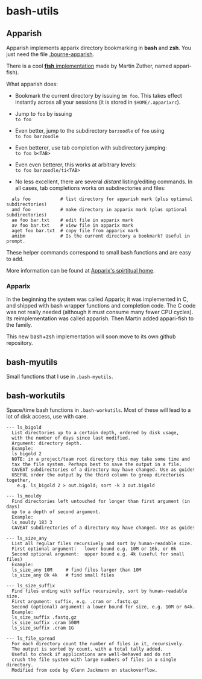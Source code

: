 # bash-utils

## Apparish

Apparish implements apparix directory bookmarking in **bash** and **zsh**.
You just need the file [.bourne-apparish](.bourne-apparish).

There is a cool [**fish** implementation](https://github.com/mzuther/appari-fish)
made by Martin Zuther, named appari-fish).

What apparish does:

- Bookmark the current directory by issuing `bm foo`. This takes effect instantly
  across all your sessions (it is stored in `$HOME/.apparixrc`).

- Jump to `foo` by issuing\
  `to foo`

- Even better, jump to the subdirectory `barzoodle` of `foo` using\
  `to foo barzoodle`

- Even betterer, use tab completion with subdirectory jumping:\
  `to foo b<TAB>`

- Even even betterer, this works at arbitrary levels:\
  `to foo barzoodle/ti<TAB>`

- No less excellent, there are several *distant* listing/editing commands.
  In all cases, tab completions works on subdirectories and files:
```
  als foo           # list directory for apparish mark (plus optional subdirectories)
  amd foo           # make directory in apparix mark (plus optional subdirectories)
  ae foo bar.txt    # edit file in apparix mark
  av foo bar.txt    # view file in apparix mark
  aget foo bar.txt  # copy file from apparix mark
  amibm             # Is the current directory a bookmark? Useful in prompt.
```
  These helper commands correspond to small bash functions and are easy to add.

More information can be found at [Apparix's spirtitual home](http://micans.org/apparix).

### Apparix
In the beginning the system was called Apparix; it was implemented in C, and
shipped with bash wrapper functions and completion code.  The C code was not
really needed (although it must consume many fewer CPU cycles). Its
reimplementation was called apparish. Then Martin added appari-fish to the
family.

This new bash+zsh implementation will soon move to its own github repository.


## bash-myutils

Small functions that I use in `.bash-myutils`.

## bash-workutils

Space/time bash functions in `.bash-workutils`. Most of these will lead to a lot
of disk access, use with care.


```
--- ls_bigold
  List directories up to a certain depth, ordered by disk usage,
  with the number of days since last modified.
  Argument: directory depth.
  Example:
  ls_bigold 2
  NOTE: in a project/team root directory this may take some time and
  tax the file system. Perhaps best to save the output in a file.
  CAVEAT subdirectories of a directory may have changed. Use as guide!
  USEFUL order the output by the third column to group directories together,
    e.g. ls_bigold 2 > out.bigold; sort -k 3 out.bigold

--- ls_mouldy
  Find directories left untouched for longer than first argument (in days)
  up to a depth of second argument.
  Example:
  ls_mouldy 183 3
  CAVEAT subdirectories of a directory may have changed. Use as guide!

--- ls_size_any
  List all regular files recursively and sort by human-readable size.
  First optional argument:   lower bound e.g. 10M or 16k, or 0k
  Second optional argument:  upper bound e.g. 4k (useful for small files)
  Example:
  ls_size_any 10M     # find files larger than 10M
  ls_size_any 0k 4k   # find small files

--- ls_size_suffix
  Find files ending with suffix recursively, sort by human-readable size.
  First argument: suffix, e.g. .cram or .fastq.gz
  Second (optional) argument: a lower bound for size, e.g. 10M or 64k.
  Example:
  ls_size_suffix .fastq.gz
  ls_size_suffix .cram 500M
  ls_size_suffix .cram 1G

--- ls_file_spread
  For each directory count the number of files in it, recursively.
  The output is sorted by count, with a total tally added.
  Useful to check if applications are well-behaved and do not
  crush the file system with large numbers of files in a single directory.
  Modified from code by Glenn Jackmann on stackoverflow.
```
